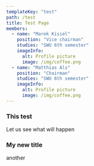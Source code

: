 ```yaml
---
templateKey: "test"
path: /test
title: Test Page
members:
  - name: "Marek Kisiel"
    position: "Vice chairman"
    studies: "SWU 6th semester"
    imageInfo:
      alt: Profile picture
      image: /img/coffee.png
  - name: "Matthias Als"
    position: "Chairman"
    studies: "SWU 6th semester"
    imageInfo:
      alt: Profile picture
      image: /img/coffee.png
---
```


### This test

Let us see what will happen

### My new title

another
